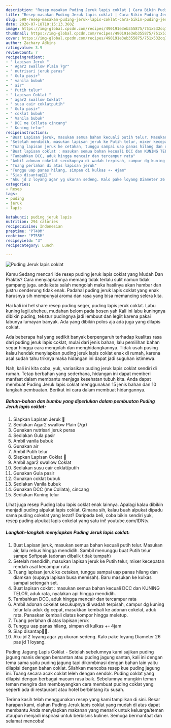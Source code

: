 ```yaml
---
description: "Resep masakan Puding Jeruk lapis coklat | Cara Bikin Puding Jeruk lapis coklat Yang Lezat Sekali"
title: "Resep masakan Puding Jeruk lapis coklat | Cara Bikin Puding Jeruk lapis coklat Yang Lezat Sekali"
slug: 590-resep-masakan-puding-jeruk-lapis-coklat-cara-bikin-puding-jeruk-lapis-coklat-yang-lezat-sekali
date: 2020-07-18T10:15:13.360Z
image: https://img-global.cpcdn.com/recipes/490191e3eb355875/751x532cq70/puding-jeruk-lapis-coklat-foto-resep-utama.jpg
thumbnail: https://img-global.cpcdn.com/recipes/490191e3eb355875/751x532cq70/puding-jeruk-lapis-coklat-foto-resep-utama.jpg
cover: https://img-global.cpcdn.com/recipes/490191e3eb355875/751x532cq70/puding-jeruk-lapis-coklat-foto-resep-utama.jpg
author: Zachary Adkins
ratingvalue: 3.9
reviewcount: 7
recipeingredient:
- " Lapisan Jeruk "
- " Agar2 swallow Plain 7gr"
- " nutrisari jeruk peras"
- " Gula pasir"
- " vanila bubuk"
- " air"
- " Putih telur"
- " Lapisan Coklat "
- " agar2 swallow Coklat"
- " susu cair coklatputih"
- " Gula pasir"
- " coklat bubuk"
- " Vanila bubuk"
- " DCC me Collata cincang"
- " Kuning telur"
recipeinstructions:
- "Buat Lapisan jeruk, masukan semua bahan kecuali putih telur. Masukan air, lalu rebus hingga mendidih. Sambil menunggu buat Putih telur sampe Softpeak (adonan dibalik tidak tumpah)"
- "Setelah mendidih, masukan lapisan jeruk ke Putih telur, mixer kecepatan rendah asal kecampur rata."
- "Tuang lapisan jeruk ke cetakan, tunggu sampai uap panas hilang dan diamkan (supaya lapisan busa memisah). Baru masukan ke kulkas sampai setengah set."
- "Buat lapisan coklat : masukan semua bahan kecuali DCC dan KUNING TELOR, aduk rata, nyalakan api hingga mendidih."
- "Tambahkan DCC, aduk hingga mencair dan tercampur rata"
- "Ambil adonan cokelat secukupnya di wadah terpisah, campur dg kuning telur lalu aduk dg cepat, masukkan kembali ke adonan cokelat, aduk rata. Panaskan kembali diatas kompor hingga meletup."
- "Tuang perlahan di atas lapisan jeruk"
- "Tunggu uap panas hilang, simpan di kulkas +- 4jam"
- "Siap disantap🤤🤤."
- "Aku jd 2 loyang agar yg ukuran sedeng. Kalo pake loyang Diameter 26 pas jd 1 loyang."
categories:
- Resep
tags:
- puding
- jeruk
- lapis

katakunci: puding jeruk lapis 
nutrition: 294 calories
recipecuisine: Indonesian
preptime: "PT40M"
cooktime: "PT55M"
recipeyield: "3"
recipecategory: Lunch

---
```



![Puding Jeruk lapis coklat](https://img-global.cpcdn.com/recipes/490191e3eb355875/751x532cq70/puding-jeruk-lapis-coklat-foto-resep-utama.jpg)

Kamu Sedang mencari ide resep puding jeruk lapis coklat yang Mudah Dan Praktis? Cara menyiapkannya memang tidak terlalu sulit namun tidak gampang juga. andaikata salah mengolah maka hasilnya akan hambar dan justru cenderung tidak enak. Padahal puding jeruk lapis coklat yang enak harusnya sih mempunyai aroma dan rasa yang bisa memancing selera kita.

Hai kali ini hel share resep puding seger, puding lapis jeruk coklat. Labu kuning lagii.eheheu, mudahan belom pada bosen yah Kali ini labu kuningnya dibikin puding, tekstur pudingnya jadi lembuut dan legiit karena pakai labunya lumayan banyak. Ada yang dibikin polos aja ada juga yang dilapis coklat.

Ada beberapa hal yang sedikit banyak berpengaruh terhadap kualitas rasa dari puding jeruk lapis coklat, mulai dari jenis bahan, lalu pemilihan bahan segar hingga cara mengolah dan menghidangkannya. Tidak usah pusing kalau hendak menyiapkan puding jeruk lapis coklat enak di rumah, karena asal sudah tahu triknya maka hidangan ini dapat jadi suguhan istimewa.


Nah, kali ini kita coba, yuk, variasikan puding jeruk lapis coklat sendiri di rumah. Tetap berbahan yang sederhana, hidangan ini dapat memberi manfaat dalam membantu menjaga kesehatan tubuh kita. Anda dapat membuat Puding Jeruk lapis coklat menggunakan 15 jenis bahan dan 10 langkah pembuatan. Berikut ini cara dalam membuat hidangannya.

<!--inarticleads1-->

##### Bahan-bahan dan bumbu yang diperlukan dalam pembuatan Puding Jeruk lapis coklat:

1. Siapkan  Lapisan Jeruk 🍊
1. Sediakan  Agar2 swallow Plain (7gr)
1. Gunakan  nutrisari jeruk peras
1. Sediakan  Gula pasir
1. Ambil  vanila bubuk
1. Gunakan  air
1. Ambil  Putih telur
1. Siapkan  Lapisan Coklat 🍫
1. Ambil  agar2 swallow Coklat
1. Sediakan  susu cair coklat/putih
1. Gunakan  Gula pasir
1. Gunakan  coklat bubuk
1. Sediakan  Vanila bubuk
1. Gunakan  DCC (me Collata), cincang
1. Sediakan  Kuning telur


Lihat juga resep Puding labu lapis coklat enak lainnya. Apalagi kalau dibikin menjadi puding alpukat lapis coklat. Gimana sih, kalau buah alpukat dipadu sama puding cokelat yang lezat? Daripada beli, coba bikin sendiri yuk, resep puding alpukat lapis cokelat yang satu ini! youtube.com/IDNtv. 

<!--inarticleads2-->

##### Langkah-langkah menyiapkan Puding Jeruk lapis coklat:

1. Buat Lapisan jeruk, masukan semua bahan kecuali putih telur. Masukan air, lalu rebus hingga mendidih. Sambil menunggu buat Putih telur sampe Softpeak (adonan dibalik tidak tumpah)
1. Setelah mendidih, masukan lapisan jeruk ke Putih telur, mixer kecepatan rendah asal kecampur rata.
1. Tuang lapisan jeruk ke cetakan, tunggu sampai uap panas hilang dan diamkan (supaya lapisan busa memisah). Baru masukan ke kulkas sampai setengah set.
1. Buat lapisan coklat : masukan semua bahan kecuali DCC dan KUNING TELOR, aduk rata, nyalakan api hingga mendidih.
1. Tambahkan DCC, aduk hingga mencair dan tercampur rata
1. Ambil adonan cokelat secukupnya di wadah terpisah, campur dg kuning telur lalu aduk dg cepat, masukkan kembali ke adonan cokelat, aduk rata. Panaskan kembali diatas kompor hingga meletup.
1. Tuang perlahan di atas lapisan jeruk
1. Tunggu uap panas hilang, simpan di kulkas +- 4jam
1. Siap disantap🤤🤤.
1. Aku jd 2 loyang agar yg ukuran sedeng. Kalo pake loyang Diameter 26 pas jd 1 loyang.


Puding Jagung Lapis Coklat - Setelah sebelumnya kami sajikan puding jagung manis dengan bersantan atau puding jagung santan, kali ini dengan tema sama yaitu puding jagung tapi dikombinasi dengan bahan lain yaitu dilapisi dengan bahan coklat. Silahkan mencoba resep kue puding jagung ini. Tuang secara acak coklat leleh dengan sendok. Puding coklat yang dilapisi dengan berbagai macam rasa baik. Sebelumnya mungkin teman teman mengira dan membayangkan cara membuat puding coklat yang seperti ada di restaurant atau hotel berbintang itu susah. 

Terima kasih telah menggunakan resep yang kami tampilkan di sini. Besar harapan kami, olahan Puding Jeruk lapis coklat yang mudah di atas dapat membantu Anda menyiapkan makanan yang menarik untuk keluarga/teman ataupun menjadi inspirasi untuk berbisnis kuliner. Semoga bermanfaat dan selamat mencoba!
